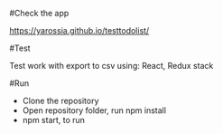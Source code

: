 #Check the app

https://yarossia.github.io/testtodolist/

#Test

Test work with export to csv using: React, Redux stack

#Run

 - Clone the repository
 - Open repository folder, run npm install
 - npm start, to run
